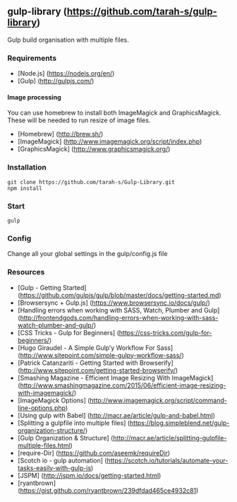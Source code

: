 ## gulp-library (https://github.com/tarah-s/gulp-library)

Gulp build organisation with multiple files. 


### Requirements
* [Node.js] (https://nodejs.org/en/)
* [Gulp] (http://gulpjs.com/)

#### Image processing
You can use homebrew to install both ImageMagick and GraphicsMagick. These will be needed to run resize of image files.
* [Homebrew] (http://brew.sh/)
* [ImageMagick] (http://www.imagemagick.org/script/index.php)
* [GraphicsMagick] (http://www.graphicsmagick.org/)

### Installation
```
git clone https://github.com/tarah-s/Gulp-Library.git
npm install

```

### Start
```
gulp

```

### Config
Change all your global settings in the gulp/config.js file


### Resources
* [Gulp - Getting Started] (https://github.com/gulpjs/gulp/blob/master/docs/getting-started.md)
* [Browsersync + Gulp.js] (https://www.browsersync.io/docs/gulp/)
* [Handling errors when working with SASS, Watch, Plumber and Gulp] (http://frontendgods.com/handling-errors-when-working-with-sass-watch-plumber-and-gulp/)
* [CSS Tricks - Gulp for Beginners] (https://css-tricks.com/gulp-for-beginners/)
* [Hugo Giraudel - A Simple Gulp’y Workflow For Sass] (http://www.sitepoint.com/simple-gulpy-workflow-sass/)
* [Patrick Catanzariti - Getting Started with Browserify] (http://www.sitepoint.com/getting-started-browserify/)
* [Smashing Magazine - Efficient Image Resizing With ImageMagick] (http://www.smashingmagazine.com/2015/06/efficient-image-resizing-with-imagemagick/)
* [ImageMagick Options] (http://www.imagemagick.org/script/command-line-options.php)
* [Using gulp with Babel] (http://macr.ae/article/gulp-and-babel.html)
* [Splitting a gulpfile into multiple files] (https://blog.simpleblend.net/gulp-organization-structure/)
* [Gulp Organization & Structure] (http://macr.ae/article/splitting-gulpfile-multiple-files.html)
* [require-Dir] (https://github.com/aseemk/requireDir) 
* [Scotch io - gulp automation] (https://scotch.io/tutorials/automate-your-tasks-easily-with-gulp-js) 
* [JSPM] (http://jspm.io/docs/getting-started.html)
* [ryantbrown] (https://gist.github.com/ryantbrown/239dfdad465ce4932c81)
